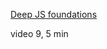 [Deep JS foundations](https://frontendmasters.com/courses/javascript-foundations/)


video 9, 5 min
